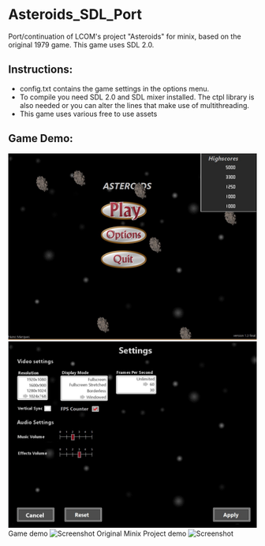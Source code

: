 # Asteroids_SDL_Port
Port/continuation of LCOM's project "Asteroids" for minix, based on the original 1979 game. This game uses SDL 2.0.

## Instructions:
* config.txt contains the game settings in the options menu.
* To compile you need SDL 2.0 and SDL mixer installed. The ctpl library is also needed or you can alter the lines that make use of multithreading.
* This game uses various free to use assets

## Game Demo:
![Screenshot](demo/newmenu.jpg)
![Screenshot](demo/optionsmenu.jpg)
Game demo
![Screenshot](demo/newdemo.gif)
Original Minix Project demo
![Screenshot](demo/demo.gif)

